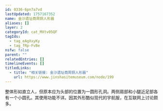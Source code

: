 ```yaml
---
id: 0336-6pn7a7vd
lastUpdated: 1757167352
name: 金沙遗址商周铜人形器
aliases: []
layer: 2
categoryId: cat_MXtv05QF
tagIds:
  - tag_eAgXxyKy
  - tag_fRp-FvBe
nsfw: false
parent: ""
relatedEntries: []
timelineEvents: []
titledLinks:
  - title: "相关链接: 金沙遗址商周铜人形器"
    url: https://www.jinshasitemuseum.com/node/199
---
```


整体形如直立人，但原本应为头部的位置为一圆形孔洞。两侧肩部和小腿近足部各有一个小圆孔。其使用功能不详。因其外形酷似现代的宇航服，在互联网上讨论颇多。